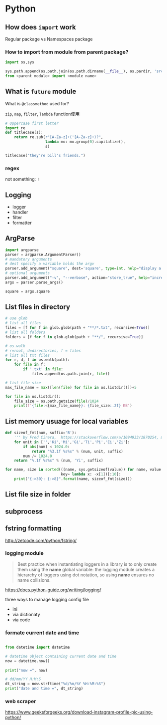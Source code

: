 # Python

## How does `import` work

Regular package vs Namespaces package 

### How to import from module from parent package?

```python
import os,sys

sys.path.append(os.path.join(os.path.dirname(__file__), os.pardir, 'src')
from <parent module> import <module name>
```

## What is `future` module

What is `@classmethod` used for?

`zip`, `map`, `filter`, `lambda` function使用

```python
# Uppercase first letter
import re
def titlecase(s):
    return re.sub(r"[A-Za-z]+('[A-Za-z]+)?",
                  lambda mo: mo.group(0).capitalize(),
                  s)

titlecase("they're bill's friends.")
```

### regex

not something: `!`

## Logging

- logger
- handler
- filter
- formatter

## ArgParse

```python
import argparse
parser = argparse.ArgumentParser()
# mandatory arguments
# dest specify a variable holds the argv
parser.add_argument("square", dest='square', type=int, help="display a square of a given number")
# optional arguments
parser.add_argument("-v", "--verbose", action="store_true", help="increase output verbosity")
args = parser.parse_args()

square = args.square
```

## List files in directory

```python
# use glob
# list all files
files = [f for f in glob.glob(path + "**/*.txt", recursive=True)]
# list all folders
folders = [f for f in glob.glob(path + "**/", recursive=True)]

# os.walk
# r=root, d=directories, f = files
# list all txt files
for r, d, f in os.walk(path):
    for file in f:
        if '.txt' in file:
            files.append(os.path.join(r, file))

# list file size
max_file_name = max([len(file) for file in os.listdir()])+5

for file in os.listdir():
    file_size = os.path.getsize(file)/1024
    print(f'{file:<{max_file_name}}: {file_size:.2f} KB')

```

## List memory usuage for local variables

```python
def sizeof_fmt(num, suffix='B'):
    ''' by Fred Cirera,  https://stackoverflow.com/a/1094933/1870254, modified'''
    for unit in ['','Ki','Mi','Gi','Ti','Pi','Ei','Zi']:
        if abs(num) < 1024.0:
            return "%3.1f %s%s" % (num, unit, suffix)
        num /= 1024.0
    return "%.1f %s%s" % (num, 'Yi', suffix)

for name, size in sorted(((name, sys.getsizeof(value)) for name, value in locals().items()),
                         key= lambda x: -x[1])[:10]:
    print("{:>30}: {:>8}".format(name, sizeof_fmt(size)))
```

## List file size in folder

## subprocess

## fstring formatting
http://zetcode.com/python/fstring/



### logging module
> Best practice when instantiating loggers in a library is to only create them using the __name__ global variable: the logging module creates a hierarchy of loggers using dot notation, so using __name__ ensures no name collisions.

https://docs.python-guide.org/writing/logging/

three ways to manage logging config file
- ini 
- via dictionaty
- via code


### formate current date and time

```python

from datetime import datetime

# datetime object containing current date and time
now = datetime.now()
 
print("now =", now)

# dd/mm/YY H:M:S
dt_string = now.strftime("%d/%m/%Y %H:%M:%S")
print("date and time =", dt_string)	

```

### web scraper

https://www.geeksforgeeks.org/download-instagram-profile-pic-using-python/
